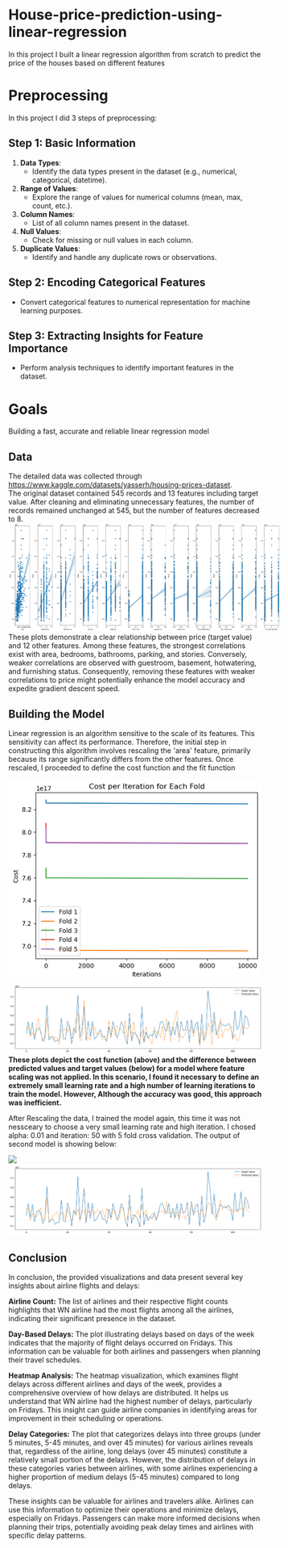 # House-price-prediction-using-linear-regression
In this project I built a linear regression algorithm from scratch to predict the price of the houses based on different features

# Preprocessing
In this project I did 3 steps of preprocessing:
## Step 1: Basic Information
1. **Data Types**:
   - Identify the data types present in the dataset (e.g., numerical, categorical, datetime).
2. **Range of Values**:
   - Explore the range of values for numerical columns (mean, max, count, etc.).
3. **Column Names**:
   - List of all column names present in the dataset.
4. **Null Values**:
   - Check for missing or null values in each column.
5. **Duplicate Values**:
   - Identify and handle any duplicate rows or observations.

## Step 2: Encoding Categorical Features
- Convert categorical features to numerical representation for machine learning purposes.

## Step 3: Extracting Insights for Feature Importance
- Perform analysis techniques to identify important features in the dataset.


# Goals
Building a fast, accurate and reliable linear regression model 

## Data
The detailed data was collected through https://www.kaggle.com/datasets/yasserh/housing-prices-dataset.
<br> The original dataset contained 545 records and 13 features including target value. After cleaning and eliminating unnecessary features, the number of records remained unchanged at 545, but the number of features decreased to 8.
<img src="./Assets/relation.png" style="max-width: 540px"/>
These plots demonstrate a clear relationship between price (target value) and 12 other features. Among these features, the strongest correlations exist with area, bedrooms, bathrooms, parking, and stories. Conversely, weaker correlations are observed with guestroom, basement, hotwatering, and furnishing status. Consequently, removing these features with weaker correlations to price might potentially enhance the model accuracy and expedite gradient descent speed.

## Building the Model
Linear regression is an algorithm sensitive to the scale of its features. This sensitivity can affect its performance. Therefore, the initial step in constructing this algorithm involves rescaling the 'area' feature, primarily because its range significantly differs from the other features. Once rescaled, I proceeded to define the cost function and the fit function

  <img src="./Assets/cost_no rescale.png"  />
 
  <img src="./Assets/predict no rescale.png" /> 
<b>These plots depict the cost function (above) and the difference between predicted values and target values (below) for a model where feature scaling was not applied. In this scenario, I found it necessary to define an extremely small learning rate and a high number of learning iterations to train the model. However, Although the accuracy was good, this approach was inefficient.</b>

After Rescaling the data, I trained the model again, this time it was not nessceary to choose a very small learning rate and high iteration. I chosed alpha: 0.01 and iteration: 50 with 5 fold cross validation. The output of second model is showing below:

  <img src="./Assets/cost_no cost_iterations = 20alpha0.01,fold10.png"  />
 
  <img src="./Assets/predict_iterations = 20 alpha0.01,fold10.png" /> 

## Conclusion
In conclusion, the provided visualizations and data present several key insights about airline flights and delays:

**Airline Count:** The list of airlines and their respective flight counts highlights that WN airline had the most flights among all the airlines, indicating their significant presence in the dataset.

**Day-Based Delays:** The plot illustrating delays based on days of the week indicates that the majority of flight delays occurred on Fridays. This information can be valuable for both airlines and passengers when planning their travel schedules.

**Heatmap Analysis:** The heatmap visualization, which examines flight delays across different airlines and days of the week, provides a comprehensive overview of how delays are distributed. It helps us understand that WN airline had the highest number of delays, particularly on Fridays. This insight can guide airline companies in identifying areas for improvement in their scheduling or operations.

**Delay Categories:** The plot that categorizes delays into three groups (under 5 minutes, 5-45 minutes, and over 45 minutes) for various airlines reveals that, regardless of the airline, long delays (over 45 minutes) constitute a relatively small portion of the delays. However, the distribution of delays in these categories varies between airlines, with some airlines experiencing a higher proportion of medium delays (5-45 minutes) compared to long delays.

These insights can be valuable for airlines and travelers alike. Airlines can use this information to optimize their operations and minimize delays, especially on Fridays. Passengers can make more informed decisions when planning their trips, potentially avoiding peak delay times and airlines with specific delay patterns.

